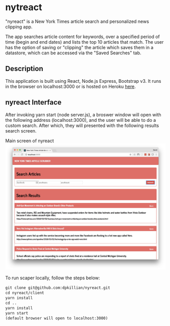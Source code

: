# nytreact
"nyreact" is a New York Times article search and personalized news clipping app.

The app searches article content for keywords, over a specified period of time (begin and end dates) and lists the top 10 articles that match.  The user has the option of saving or "clipping" the article which saves them in a datastore, which can be accessed via the "Saved Searches" tab.

## Description
This application is built using React, Node.js Express, Bootstrap v3.  It runs in the browser on localhost:3000 or is hosted on Heroku [here](https://arcane-anchorage-79289.herokuapp.com/).

## nyreact Interface
After invoking yarn start (node server.js), a broswer window will open with the following address  (localhost:3000), and the user will be able to do a custom search.  After which, they will presented with the following results search screen.

Main screen of nyreact
![Main Screen 1](./client/public/nyreact.jpeg)





To run scaper locally, follow the steps below:
```
git clone git@github.com:dpkillian/nyreact.git
cd nyreact/client
yarn install
cd ..
yarn install
yarn start
(default browser will open to localhost:3000)
```
